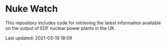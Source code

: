 # Nuke Watch

This repository includes code for retrieving the latest information available on the output of EDF nuclear power plants in the UK.

Last updated: 2021-03-19 18:09